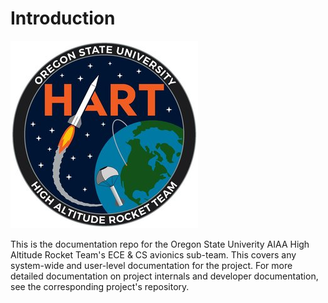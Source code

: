 Introduction
======

![HART Logo](img/OSU_HART_Logo.jpg)

This is the documentation repo for the Oregon State Univerity AIAA High Altitude Rocket Team's ECE & CS avionics sub-team. This covers any system-wide and user-level documentation for the project. For more detailed documentation on project internals and developer documentation, see the corresponding project's repository.
